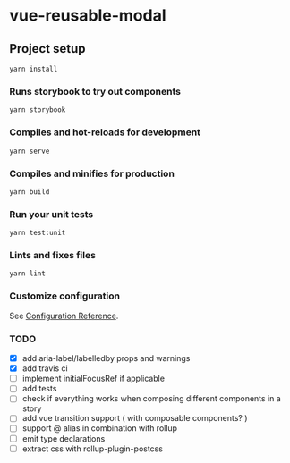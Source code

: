 # vue-reusable-modal

## Project setup
```
yarn install
```

### Runs storybook to try out components
```
yarn storybook
```

### Compiles and hot-reloads for development
```
yarn serve
```

### Compiles and minifies for production
```
yarn build
```

### Run your unit tests
```
yarn test:unit
```

### Lints and fixes files
```
yarn lint
```

### Customize configuration
See [Configuration Reference](https://cli.vuejs.org/config/).

### TODO
- [x] add aria-label/labelledby props and warnings
- [x] add travis ci
- [ ] implement initialFocusRef if applicable
- [ ] add tests
- [ ] check if everything works when composing different components in a story
- [ ] add vue transition support ( with composable components? )
- [ ] support @ alias in combination with rollup
- [ ] emit type declarations
- [ ] extract css with rollup-plugin-postcss
